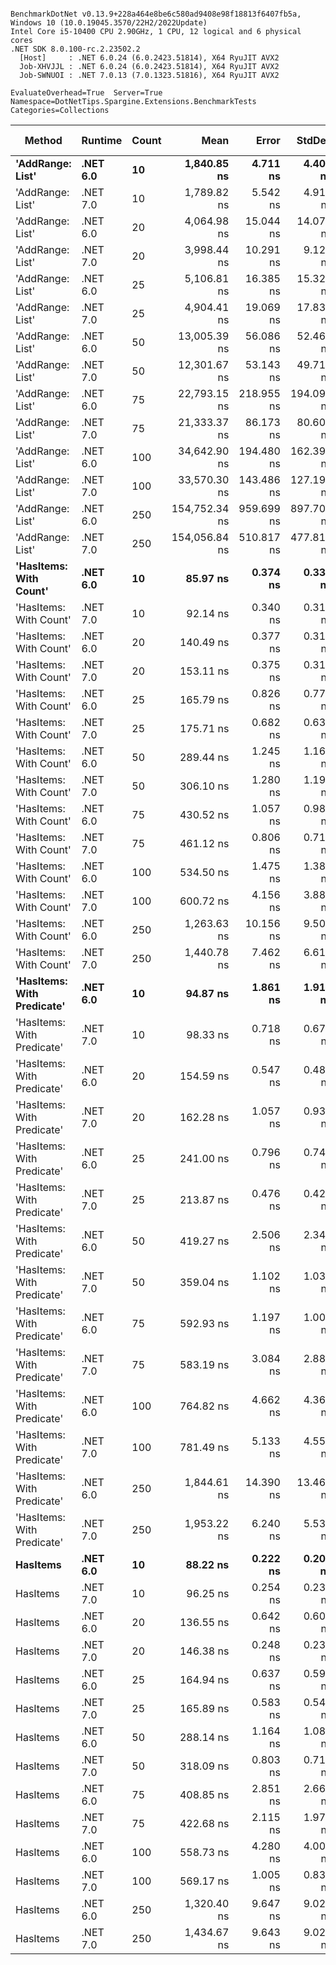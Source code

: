 ```

BenchmarkDotNet v0.13.9+228a464e8be6c580ad9408e98f18813f6407fb5a, Windows 10 (10.0.19045.3570/22H2/2022Update)
Intel Core i5-10400 CPU 2.90GHz, 1 CPU, 12 logical and 6 physical cores
.NET SDK 8.0.100-rc.2.23502.2
  [Host]     : .NET 6.0.24 (6.0.2423.51814), X64 RyuJIT AVX2
  Job-XHVJJL : .NET 6.0.24 (6.0.2423.51814), X64 RyuJIT AVX2
  Job-SWNUOI : .NET 7.0.13 (7.0.1323.51816), X64 RyuJIT AVX2

EvaluateOverhead=True  Server=True  Namespace=DotNetTips.Spargine.Extensions.BenchmarkTests  
Categories=Collections  

```
| Method                     | Runtime  | Count | Mean          | Error      | StdDev     | StdErr     | Min           | Q1            | Median        | Q3            | Max           | Op/s         | CI99.9% Margin | Iterations | Kurtosis | MValue | Skewness | Rank | LogicalGroup | Baseline | Code Size | Allocated |
|--------------------------- |--------- |------ |--------------:|-----------:|-----------:|-----------:|--------------:|--------------:|--------------:|--------------:|--------------:|-------------:|---------------:|-----------:|---------:|-------:|---------:|-----:|------------- |--------- |----------:|----------:|
| **&#39;AddRange: List&#39;**           | **.NET 6.0** | **10**    |   **1,840.85 ns** |   **4.711 ns** |   **4.407 ns** |   **1.138 ns** |   **1,832.41 ns** |   **1,837.88 ns** |   **1,841.45 ns** |   **1,844.08 ns** |   **1,847.37 ns** |    **543,226.0** |      **4.7112 ns** |      **15.00** |    **1.874** |  **2.000** |  **-0.3049** |   **35** | *****            | **No**       |   **2,325 B** |     **504 B** |
| &#39;AddRange: List&#39;           | .NET 7.0 | 10    |   1,789.82 ns |   5.542 ns |   4.913 ns |   1.313 ns |   1,784.65 ns |   1,785.81 ns |   1,788.11 ns |   1,792.18 ns |   1,800.10 ns |    558,715.4 |      5.5419 ns |      14.00 |    2.239 |  2.000 |   0.7750 |   34 | *            | No       |   2,315 B |     504 B |
| &#39;AddRange: List&#39;           | .NET 6.0 | 20    |   4,064.98 ns |  15.044 ns |  14.072 ns |   3.633 ns |   4,042.81 ns |   4,052.27 ns |   4,066.97 ns |   4,076.61 ns |   4,085.71 ns |    246,003.8 |     15.0442 ns |      15.00 |    1.358 |  2.000 |  -0.0620 |   38 | *            | No       |   2,325 B |     896 B |
| &#39;AddRange: List&#39;           | .NET 7.0 | 20    |   3,998.44 ns |  10.291 ns |   9.122 ns |   2.438 ns |   3,978.49 ns |   3,994.13 ns |   3,997.87 ns |   4,003.67 ns |   4,011.85 ns |    250,097.7 |     10.2905 ns |      14.00 |    2.476 |  2.000 |  -0.3945 |   37 | *            | No       |   2,315 B |     896 B |
| &#39;AddRange: List&#39;           | .NET 6.0 | 25    |   5,106.81 ns |  16.385 ns |  15.326 ns |   3.957 ns |   5,067.80 ns |   5,100.34 ns |   5,106.32 ns |   5,118.67 ns |   5,129.77 ns |    195,817.0 |     16.3846 ns |      15.00 |    3.432 |  2.000 |  -0.7315 |   40 | *            | No       |   2,325 B |     896 B |
| &#39;AddRange: List&#39;           | .NET 7.0 | 25    |   4,904.41 ns |  19.069 ns |  17.837 ns |   4.605 ns |   4,876.31 ns |   4,890.00 ns |   4,905.04 ns |   4,918.33 ns |   4,930.93 ns |    203,898.1 |     19.0688 ns |      15.00 |    1.546 |  2.000 |  -0.0739 |   39 | *            | No       |   2,315 B |     896 B |
| &#39;AddRange: List&#39;           | .NET 6.0 | 50    |  13,005.39 ns |  56.086 ns |  52.463 ns |  13.546 ns |  12,859.95 ns |  12,987.65 ns |  12,999.58 ns |  13,040.23 ns |  13,092.62 ns |     76,891.2 |     56.0862 ns |      15.00 |    4.567 |  2.000 |  -1.0345 |   42 | *            | No       |   2,325 B |    1688 B |
| &#39;AddRange: List&#39;           | .NET 7.0 | 50    |  12,301.67 ns |  53.143 ns |  49.710 ns |  12.835 ns |  12,200.13 ns |  12,268.51 ns |  12,294.58 ns |  12,330.68 ns |  12,393.40 ns |     81,289.8 |     53.1425 ns |      15.00 |    2.360 |  2.000 |  -0.0227 |   41 | *            | No       |   2,315 B |    1688 B |
| &#39;AddRange: List&#39;           | .NET 6.0 | 75    |  22,793.15 ns | 218.955 ns | 194.098 ns |  51.875 ns |  22,513.82 ns |  22,681.50 ns |  22,726.77 ns |  22,835.42 ns |  23,204.77 ns |     43,872.8 |    218.9552 ns |      14.00 |    2.730 |  2.000 |   0.9107 |   44 | *            | No       |   2,325 B |    1688 B |
| &#39;AddRange: List&#39;           | .NET 7.0 | 75    |  21,333.37 ns |  86.173 ns |  80.607 ns |  20.813 ns |  21,106.11 ns |  21,331.66 ns |  21,365.52 ns |  21,377.24 ns |  21,401.69 ns |     46,874.9 |     86.1733 ns |      15.00 |    4.773 |  2.000 |  -1.6736 |   43 | *            | No       |   2,315 B |    1688 B |
| &#39;AddRange: List&#39;           | .NET 6.0 | 100   |  34,642.90 ns | 194.480 ns | 162.399 ns |  45.041 ns |  34,131.95 ns |  34,629.19 ns |  34,662.42 ns |  34,708.20 ns |  34,798.42 ns |     28,865.9 |    194.4797 ns |      13.00 |    7.637 |  2.000 |  -2.2762 |   46 | *            | No       |   2,325 B |    3520 B |
| &#39;AddRange: List&#39;           | .NET 7.0 | 100   |  33,570.30 ns | 143.486 ns | 127.196 ns |  33.995 ns |  33,202.71 ns |  33,551.18 ns |  33,565.09 ns |  33,658.45 ns |  33,696.72 ns |     29,788.2 |    143.4858 ns |      14.00 |    5.211 |  2.000 |  -1.5288 |   45 | *            | No       |   2,315 B |    3520 B |
| &#39;AddRange: List&#39;           | .NET 6.0 | 250   | 154,752.34 ns | 959.699 ns | 897.703 ns | 231.786 ns | 152,656.99 ns | 154,552.84 ns | 154,873.18 ns | 155,287.85 ns | 156,078.97 ns |      6,461.9 |    959.6989 ns |      15.00 |    3.148 |  2.000 |  -0.8187 |   47 | *            | No       |   2,325 B |    7513 B |
| &#39;AddRange: List&#39;           | .NET 7.0 | 250   | 154,056.84 ns | 510.817 ns | 477.819 ns | 123.372 ns | 153,162.66 ns | 153,705.55 ns | 153,938.76 ns | 154,423.30 ns | 154,804.80 ns |      6,491.1 |    510.8173 ns |      15.00 |    1.834 |  2.000 |   0.0460 |   47 | *            | No       |   2,315 B |    7512 B |
| **&#39;HasItems: With Count&#39;**     | **.NET 6.0** | **10**    |      **85.97 ns** |   **0.374 ns** |   **0.331 ns** |   **0.089 ns** |      **85.07 ns** |      **85.94 ns** |      **86.00 ns** |      **86.07 ns** |      **86.43 ns** | **11,631,961.2** |      **0.3737 ns** |      **14.00** |    **4.363** |  **2.000** |  **-1.2026** |    **1** | *****            | **No**       |     **253 B** |      **40 B** |
| &#39;HasItems: With Count&#39;     | .NET 7.0 | 10    |      92.14 ns |   0.340 ns |   0.318 ns |   0.082 ns |      91.48 ns |      91.88 ns |      92.23 ns |      92.35 ns |      92.54 ns | 10,853,038.6 |      0.3404 ns |      15.00 |    1.904 |  2.000 |  -0.4423 |    3 | *            | No       |     252 B |      40 B |
| &#39;HasItems: With Count&#39;     | .NET 6.0 | 20    |     140.49 ns |   0.377 ns |   0.315 ns |   0.087 ns |     139.63 ns |     140.43 ns |     140.55 ns |     140.65 ns |     140.94 ns |  7,117,952.1 |      0.3773 ns |      13.00 |    4.740 |  2.000 |  -1.3391 |    7 | *            | No       |     253 B |      40 B |
| &#39;HasItems: With Count&#39;     | .NET 7.0 | 20    |     153.11 ns |   0.375 ns |   0.313 ns |   0.087 ns |     152.34 ns |     153.03 ns |     153.11 ns |     153.28 ns |     153.57 ns |  6,531,261.5 |      0.3750 ns |      13.00 |    3.360 |  2.000 |  -0.7969 |    9 | *            | No       |     252 B |      40 B |
| &#39;HasItems: With Count&#39;     | .NET 6.0 | 25    |     165.79 ns |   0.826 ns |   0.773 ns |   0.200 ns |     164.74 ns |     165.24 ns |     165.62 ns |     166.21 ns |     167.37 ns |  6,031,565.0 |      0.8263 ns |      15.00 |    2.091 |  2.000 |   0.6114 |   11 | *            | No       |     253 B |      40 B |
| &#39;HasItems: With Count&#39;     | .NET 7.0 | 25    |     175.71 ns |   0.682 ns |   0.638 ns |   0.165 ns |     174.59 ns |     175.23 ns |     175.76 ns |     176.18 ns |     176.79 ns |  5,691,152.6 |      0.6817 ns |      15.00 |    1.819 |  2.000 |  -0.1057 |   12 | *            | No       |     252 B |      40 B |
| &#39;HasItems: With Count&#39;     | .NET 6.0 | 50    |     289.44 ns |   1.245 ns |   1.165 ns |   0.301 ns |     287.65 ns |     288.52 ns |     289.10 ns |     290.35 ns |     291.51 ns |  3,454,915.6 |      1.2452 ns |      15.00 |    1.775 |  2.000 |   0.3412 |   15 | *            | No       |     253 B |      40 B |
| &#39;HasItems: With Count&#39;     | .NET 7.0 | 50    |     306.10 ns |   1.280 ns |   1.197 ns |   0.309 ns |     302.88 ns |     306.06 ns |     306.62 ns |     306.81 ns |     307.12 ns |  3,266,887.7 |      1.2799 ns |      15.00 |    4.086 |  2.000 |  -1.4766 |   16 | *            | No       |     252 B |      40 B |
| &#39;HasItems: With Count&#39;     | .NET 6.0 | 75    |     430.52 ns |   1.057 ns |   0.989 ns |   0.255 ns |     428.80 ns |     430.04 ns |     430.50 ns |     430.99 ns |     432.18 ns |  2,322,760.6 |      1.0575 ns |      15.00 |    2.179 |  2.000 |  -0.1030 |   21 | *            | No       |     253 B |      40 B |
| &#39;HasItems: With Count&#39;     | .NET 7.0 | 75    |     461.12 ns |   0.806 ns |   0.714 ns |   0.191 ns |     459.54 ns |     460.76 ns |     461.10 ns |     461.38 ns |     462.47 ns |  2,168,652.2 |      0.8055 ns |      14.00 |    2.959 |  2.000 |  -0.1987 |   22 | *            | No       |     252 B |      40 B |
| &#39;HasItems: With Count&#39;     | .NET 6.0 | 100   |     534.50 ns |   1.475 ns |   1.380 ns |   0.356 ns |     532.67 ns |     533.34 ns |     534.61 ns |     535.45 ns |     536.93 ns |  1,870,900.7 |      1.4754 ns |      15.00 |    1.649 |  2.000 |   0.1423 |   23 | *            | No       |     253 B |      40 B |
| &#39;HasItems: With Count&#39;     | .NET 7.0 | 100   |     600.72 ns |   4.156 ns |   3.888 ns |   1.004 ns |     591.58 ns |     599.79 ns |     602.15 ns |     603.10 ns |     604.49 ns |  1,664,678.4 |      4.1563 ns |      15.00 |    3.553 |  2.000 |  -1.3482 |   28 | *            | No       |     252 B |      40 B |
| &#39;HasItems: With Count&#39;     | .NET 6.0 | 250   |   1,263.63 ns |  10.156 ns |   9.500 ns |   2.453 ns |   1,243.96 ns |   1,262.01 ns |   1,266.76 ns |   1,268.72 ns |   1,276.46 ns |    791,370.4 |     10.1557 ns |      15.00 |    2.418 |  2.000 |  -0.7437 |   31 | *            | No       |     253 B |      40 B |
| &#39;HasItems: With Count&#39;     | .NET 7.0 | 250   |   1,440.78 ns |   7.462 ns |   6.615 ns |   1.768 ns |   1,424.87 ns |   1,437.07 ns |   1,441.22 ns |   1,445.01 ns |   1,450.53 ns |    694,070.8 |      7.4622 ns |      14.00 |    3.035 |  2.000 |  -0.7038 |   33 | *            | No       |     252 B |      40 B |
| **&#39;HasItems: With Predicate&#39;** | **.NET 6.0** | **10**    |      **94.87 ns** |   **1.861 ns** |   **1.911 ns** |   **0.464 ns** |      **91.22 ns** |      **92.99 ns** |      **96.15 ns** |      **96.40 ns** |      **96.52 ns** | **10,541,281.1** |      **1.8611 ns** |      **17.00** |    **1.515** |  **2.000** |  **-0.5792** |    **4** | *****            | **No**       |     **629 B** |         **-** |
| &#39;HasItems: With Predicate&#39; | .NET 7.0 | 10    |      98.33 ns |   0.718 ns |   0.672 ns |   0.174 ns |      96.47 ns |      98.10 ns |      98.48 ns |      98.77 ns |      99.22 ns | 10,169,979.7 |      0.7184 ns |      15.00 |    4.329 |  2.000 |  -1.2667 |    5 | *            | No       |     632 B |         - |
| &#39;HasItems: With Predicate&#39; | .NET 6.0 | 20    |     154.59 ns |   0.547 ns |   0.485 ns |   0.130 ns |     154.02 ns |     154.23 ns |     154.46 ns |     154.82 ns |     155.75 ns |  6,468,791.6 |      0.5473 ns |      14.00 |    2.833 |  2.000 |   0.9023 |    9 | *            | No       |     629 B |         - |
| &#39;HasItems: With Predicate&#39; | .NET 7.0 | 20    |     162.28 ns |   1.057 ns |   0.937 ns |   0.250 ns |     159.79 ns |     162.35 ns |     162.57 ns |     162.68 ns |     163.23 ns |  6,162,042.0 |      1.0571 ns |      14.00 |    4.359 |  2.000 |  -1.5591 |   10 | *            | No       |     632 B |         - |
| &#39;HasItems: With Predicate&#39; | .NET 6.0 | 25    |     241.00 ns |   0.796 ns |   0.745 ns |   0.192 ns |     239.89 ns |     240.47 ns |     240.72 ns |     241.45 ns |     242.37 ns |  4,149,409.9 |      0.7963 ns |      15.00 |    1.791 |  2.000 |   0.3621 |   14 | *            | No       |     629 B |         - |
| &#39;HasItems: With Predicate&#39; | .NET 7.0 | 25    |     213.87 ns |   0.476 ns |   0.422 ns |   0.113 ns |     212.94 ns |     213.61 ns |     213.92 ns |     214.24 ns |     214.36 ns |  4,675,636.2 |      0.4757 ns |      14.00 |    2.334 |  2.000 |  -0.6260 |   13 | *            | No       |     632 B |         - |
| &#39;HasItems: With Predicate&#39; | .NET 6.0 | 50    |     419.27 ns |   2.506 ns |   2.344 ns |   0.605 ns |     412.39 ns |     418.60 ns |     419.06 ns |     420.82 ns |     422.50 ns |  2,385,073.8 |      2.5059 ns |      15.00 |    5.364 |  2.000 |  -1.3792 |   20 | *            | No       |     629 B |         - |
| &#39;HasItems: With Predicate&#39; | .NET 7.0 | 50    |     359.04 ns |   1.102 ns |   1.031 ns |   0.266 ns |     357.68 ns |     358.09 ns |     359.22 ns |     359.68 ns |     361.22 ns |  2,785,225.2 |      1.1017 ns |      15.00 |    2.045 |  2.000 |   0.2848 |   18 | *            | No       |     632 B |         - |
| &#39;HasItems: With Predicate&#39; | .NET 6.0 | 75    |     592.93 ns |   1.197 ns |   1.000 ns |   0.277 ns |     590.75 ns |     592.78 ns |     592.86 ns |     593.52 ns |     594.86 ns |  1,686,547.9 |      1.1972 ns |      13.00 |    3.069 |  2.000 |  -0.3270 |   27 | *            | No       |     629 B |         - |
| &#39;HasItems: With Predicate&#39; | .NET 7.0 | 75    |     583.19 ns |   3.084 ns |   2.885 ns |   0.745 ns |     574.16 ns |     582.28 ns |     583.53 ns |     585.00 ns |     586.27 ns |  1,714,704.0 |      3.0845 ns |      15.00 |    6.575 |  2.000 |  -1.8984 |   26 | *            | No       |     632 B |         - |
| &#39;HasItems: With Predicate&#39; | .NET 6.0 | 100   |     764.82 ns |   4.662 ns |   4.361 ns |   1.126 ns |     751.12 ns |     764.05 ns |     765.60 ns |     767.01 ns |     769.36 ns |  1,307,492.2 |      4.6617 ns |      15.00 |    6.692 |  2.000 |  -1.9252 |   29 | *            | No       |     629 B |         - |
| &#39;HasItems: With Predicate&#39; | .NET 7.0 | 100   |     781.49 ns |   5.133 ns |   4.551 ns |   1.216 ns |     770.06 ns |     781.84 ns |     782.81 ns |     783.93 ns |     784.88 ns |  1,279,614.2 |      5.1334 ns |      14.00 |    4.149 |  2.000 |  -1.6304 |   30 | *            | No       |     632 B |         - |
| &#39;HasItems: With Predicate&#39; | .NET 6.0 | 250   |   1,844.61 ns |  14.390 ns |  13.460 ns |   3.475 ns |   1,820.92 ns |   1,836.39 ns |   1,847.98 ns |   1,854.24 ns |   1,860.98 ns |    542,119.2 |     14.3900 ns |      15.00 |    1.791 |  2.000 |  -0.7155 |   35 | *            | No       |     629 B |         - |
| &#39;HasItems: With Predicate&#39; | .NET 7.0 | 250   |   1,953.22 ns |   6.240 ns |   5.532 ns |   1.478 ns |   1,947.76 ns |   1,948.86 ns |   1,952.20 ns |   1,953.97 ns |   1,965.29 ns |    511,974.6 |      6.2400 ns |      14.00 |    2.714 |  2.000 |   0.9894 |   36 | *            | No       |     632 B |         - |
| **HasItems**                   | **.NET 6.0** | **10**    |      **88.22 ns** |   **0.222 ns** |   **0.208 ns** |   **0.054 ns** |      **87.85 ns** |      **88.06 ns** |      **88.20 ns** |      **88.39 ns** |      **88.58 ns** | **11,335,610.3** |      **0.2224 ns** |      **15.00** |    **1.740** |  **2.000** |   **0.0796** |    **2** | *****            | **No**       |     **241 B** |      **40 B** |
| HasItems                   | .NET 7.0 | 10    |      96.25 ns |   0.254 ns |   0.238 ns |   0.061 ns |      95.77 ns |      96.09 ns |      96.24 ns |      96.35 ns |      96.66 ns | 10,389,243.9 |      0.2544 ns |      15.00 |    2.431 |  2.000 |   0.0618 |    4 | *            | No       |     240 B |      40 B |
| HasItems                   | .NET 6.0 | 20    |     136.55 ns |   0.642 ns |   0.601 ns |   0.155 ns |     135.79 ns |     136.12 ns |     136.31 ns |     136.99 ns |     137.76 ns |  7,323,389.0 |      0.6424 ns |      15.00 |    1.879 |  2.000 |   0.5995 |    6 | *            | No       |     241 B |      40 B |
| HasItems                   | .NET 7.0 | 20    |     146.38 ns |   0.248 ns |   0.232 ns |   0.060 ns |     146.03 ns |     146.22 ns |     146.37 ns |     146.50 ns |     146.79 ns |  6,831,531.3 |      0.2476 ns |      15.00 |    1.935 |  2.000 |   0.2657 |    8 | *            | No       |     240 B |      40 B |
| HasItems                   | .NET 6.0 | 25    |     164.94 ns |   0.637 ns |   0.596 ns |   0.154 ns |     163.94 ns |     164.57 ns |     164.92 ns |     165.33 ns |     166.15 ns |  6,062,939.7 |      0.6375 ns |      15.00 |    2.275 |  2.000 |   0.2117 |   11 | *            | No       |     241 B |      40 B |
| HasItems                   | .NET 7.0 | 25    |     165.89 ns |   0.583 ns |   0.545 ns |   0.141 ns |     164.79 ns |     165.51 ns |     166.05 ns |     166.26 ns |     166.95 ns |  6,028,058.2 |      0.5828 ns |      15.00 |    2.345 |  2.000 |  -0.1360 |   11 | *            | No       |     240 B |      40 B |
| HasItems                   | .NET 6.0 | 50    |     288.14 ns |   1.164 ns |   1.089 ns |   0.281 ns |     284.73 ns |     287.94 ns |     288.48 ns |     288.69 ns |     289.10 ns |  3,470,563.6 |      1.1642 ns |      15.00 |    6.522 |  2.000 |  -1.9668 |   15 | *            | No       |     241 B |      40 B |
| HasItems                   | .NET 7.0 | 50    |     318.09 ns |   0.803 ns |   0.712 ns |   0.190 ns |     317.24 ns |     317.53 ns |     318.00 ns |     318.30 ns |     319.83 ns |  3,143,763.8 |      0.8034 ns |      14.00 |    3.074 |  2.000 |   0.9585 |   17 | *            | No       |     240 B |      40 B |
| HasItems                   | .NET 6.0 | 75    |     408.85 ns |   2.851 ns |   2.667 ns |   0.689 ns |     404.24 ns |     406.77 ns |     410.10 ns |     410.38 ns |     412.06 ns |  2,445,859.5 |      2.8513 ns |      15.00 |    1.746 |  2.000 |  -0.6675 |   19 | *            | No       |     241 B |      40 B |
| HasItems                   | .NET 7.0 | 75    |     422.68 ns |   2.115 ns |   1.979 ns |   0.511 ns |     417.28 ns |     422.79 ns |     423.32 ns |     423.81 ns |     424.06 ns |  2,365,838.0 |      2.1152 ns |      15.00 |    4.795 |  2.000 |  -1.7766 |   20 | *            | No       |     240 B |      40 B |
| HasItems                   | .NET 6.0 | 100   |     558.73 ns |   4.280 ns |   4.003 ns |   1.034 ns |     549.84 ns |     559.06 ns |     560.14 ns |     560.67 ns |     562.78 ns |  1,789,776.8 |      4.2800 ns |      15.00 |    2.802 |  2.000 |  -1.1789 |   24 | *            | No       |     241 B |      40 B |
| HasItems                   | .NET 7.0 | 100   |     569.17 ns |   1.005 ns |   0.839 ns |   0.233 ns |     567.82 ns |     568.64 ns |     569.13 ns |     569.57 ns |     570.52 ns |  1,756,946.9 |      1.0050 ns |      13.00 |    1.810 |  2.000 |   0.1196 |   25 | *            | No       |     240 B |      40 B |
| HasItems                   | .NET 6.0 | 250   |   1,320.40 ns |   9.647 ns |   9.024 ns |   2.330 ns |   1,300.47 ns |   1,319.27 ns |   1,320.56 ns |   1,327.17 ns |   1,332.37 ns |    757,344.3 |      9.6475 ns |      15.00 |    3.354 |  2.000 |  -1.0949 |   32 | *            | No       |     241 B |      40 B |
| HasItems                   | .NET 7.0 | 250   |   1,434.67 ns |   9.643 ns |   9.020 ns |   2.329 ns |   1,416.39 ns |   1,436.10 ns |   1,437.83 ns |   1,440.45 ns |   1,443.15 ns |    697,023.0 |      9.6430 ns |      15.00 |    2.662 |  2.000 |  -1.1715 |   33 | *            | No       |     240 B |      40 B |

